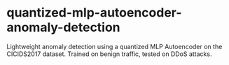 # quantized-mlp-autoencoder-anomaly-detection
Lightweight anomaly detection using a quantized MLP Autoencoder on the CICIDS2017 dataset. Trained on benign traffic, tested on DDoS attacks.
